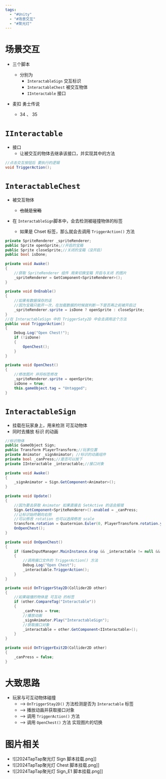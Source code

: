 ```yaml
---
tags:
  - "#Unity"
  - "#场景交互"
  - "#聚光灯"
---
```

# 场景交互

- 三个脚本
	- 分别为 
		- `InteractableSign` 交互标识
		- `InteractableChest` 被交互物体
		- `IInteractable` 接口

- 麦扣 勇士传说
	- 34 、 35
# `IInteractable`

- 接口
	- 让被交互的物体去继承该接口，并实现其中的方法

```C#
//点击交互按钮后 要执行的逻辑
void TriggerAction();
```
# `InteractableChest`

- 被交互物体
	- ~~也就是宝箱~~

- 在 `InteractableSign`脚本中，会去检测被碰撞物体的标签
	- 如果是 Chset 标签，那么就会去调用 `TriggerAction()` 方法

```C#
private SpriteRenderer _spriteRenderer;  
public Sprite openSprite;//开启的宝箱
public Sprite closeSprite;//关闭的宝箱（没开启）
public bool isDone;  
  
private void Awake()  
{  
	//获取 SpriteRenderer 组件 用来切换宝箱 开启与关闭 的图片
    _spriteRenderer = GetComponent<SpriteRenderer>();  
}  
  
private void OnEnable()  
{  
	//如果有数据保存的话
	//因为宝箱只能开一次，在加载数据的时候就判断一下是否再之前被开启过
    _spriteRenderer.sprite = isDone ? openSprite : closeSprite;  
}  
//在 InteractableSign 中的 TriggerSaty2D 中会去调用这个方法
public void TriggerAction()  
{  
    Debug.Log("Open Chest!");  
    if (!isDone)  
    {        
	    OpenChest();  
    }
}  
  
private void OpenChest()  
{  
	//修改图片 并将标签修改
    _spriteRenderer.sprite = openSprite;  
    isDone = true;  
    this.gameObject.tag = "Untagged";  
}
```
# `InteractableSign`

- 挂载在玩家身上，用来检测 可互动物体
- 同时去播放 标识 的动画

```C#
//标识物体
public GameObject Sign;  
public Transform PlayerTransform;//玩家位置
private Animator _signAnimator; //标识的动画组件
private bool _canPress;//是否可以按下
private IInteractable _interactable;//接口对象  
  
private void Awake()  
{  
    _signAnimator = Sign.GetComponent<Animator>();  
}  
  
private void Update()  
{  
	//因为要去获取 Animator 如果直接去 SetActive 的话会报错
    Sign.GetComponent<SpriteRenderer>().enabled = _canPress;  
    //让标识始终朝向右侧
    //可以修改 rotation 也可以选择修改 scale
    transform.rotation = Quaternion.Euler(0, PlayerTransform.rotation.y, 0);  
    OnOpenChest();  
}  
  
private void OnOpenChest()  
{          
	if (GameInputManager.MainInstance.Grap && _interactable != null && _canPress)  
    {
	    //调用接口文件的 TriggerAction() 方法
        Debug.Log("Open Chest");  
        _interactable.TriggerAction();  
    }
}  

private void OnTriggerStay2D(Collider2D other)  
{  
	//如果碰撞的物体是 可互动 的标签
    if (other.CompareTag("Interactable"))  
    {        
	    _canPress = true;  
	    //播放动画
        _signAnimator.Play("InteractableSign");  
        //获取接口对象
        _interactable = other.GetComponent<IInteractable>();  
    }
}  
  
private void OnTriggerExit2D(Collider2D other)  
{  
    _canPress = false;  
}
```
# 大致思路

- 玩家与可互动物体碰撞
	- ——> `OnTriggerStay2D()` 方法检测是否为 `Interactable` 标签
	- ——> 播放动画并获取接口对象
	- ——> 调用 `TriggerAction()` 方法
	- ——> 调用 `OpenChest()` 方法 实现图片的切换
# 图片相关

- ![[2024TapTap聚光灯 Sign 脚本挂载.png]]
- ![[2024TapTap聚光灯 Chest 脚本挂载.png]]
- ![[2024TapTap聚光灯 Sign_E1 脚本挂载.png]]